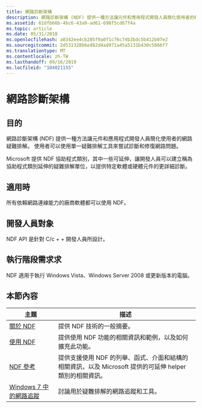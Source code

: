 ```yaml
---
title: 網路診斷架構
description: 網路診斷架構 (NDF) 提供一種方法讓元件和應用程式開發人員簡化使用者的網路疑難排解。
ms.assetid: 61dfb66b-4bc6-43a9-ad61-698f5cd67f4a
ms.topic: article
ms.date: 05/31/2018
ms.openlocfilehash: a0342ee4cb285f0a0f1c76c74b3bdc5b412b07e2
ms.sourcegitcommit: 2d531328b6ed82d4ad971a45a5131b430c5866f7
ms.translationtype: MT
ms.contentlocale: zh-TW
ms.lasthandoff: 09/16/2019
ms.locfileid: "104021155"
---
```

# <a name="network-diagnostics-framework"></a>網路診斷架構

## <a name="purpose"></a>目的

網路診斷架構 (NDF) 提供一種方法讓元件和應用程式開發人員簡化使用者的網路疑難排解。 使用者可以使用單一疑難排解工具來嘗試診斷和修復網路問題。

Microsoft 提供 NDF 協助程式類別，其中一些可延伸，讓開發人員可以建立稱為協助程式類別延伸的疑難排解單位，以提供特定軟體或硬體元件的更詳細診斷。

## <a name="where-applicable"></a>適用時

所有依賴網路連線能力的廠商軟體都可以使用 NDF。

## <a name="developer-audience"></a>開發人員對象

NDF API 是針對 C/c + + 開發人員所設計。

## <a name="run-time-requirements"></a>執行階段需求求

NDF 適用于執行 Windows Vista、Windows Server 2008 或更新版本的電腦。

## <a name="in-this-section"></a>本節內容



| 主題                                                                       | 描述                                                                                                                                                                                              |
|-----------------------------------------------------------------------------|----------------------------------------------------------------------------------------------------------------------------------------------------------------------------------------------------------|
| [關於 NDF](about-ndf.md)<br/>                                       | 提供 NDF 技術的一般摘要。<br/>                                                                                                                                             |
| [使用 NDF](using-ndf.md)<br/>                                       | 提供使用 NDF 功能的相關資訊和範例，以及如何擴充此功能。<br/>                                                                                    |
| [NDF 參考](ndf-reference.md)<br/>                               | 提供支援使用 NDF 的列舉、函式、介面和結構的相關資訊，以及 Microsoft 提供的可延伸 helper 類別的相關資訊。<br/> |
| [Windows 7 中的網路追蹤](network-tracing-in-windows-7.md)<br/> | 討論用於疑難排解的網路追蹤和工具。<br/>                                                                                                                               |



 

 

 





